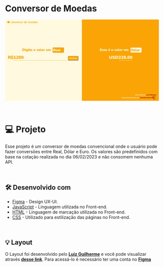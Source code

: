 # Conversor de Moedas

<p align="center">
    <img src="./src/conversor.png">
</p>
<br>

# 💻 Projeto

Esse projeto é um conversor de moedas convencional onde o usuário pode fazer conversões entre Real, Dólar e Euro. Os valores são predefinidos com base na cotação realizada no dia 06/02/2023 e não consomem nenhuma API.

<br>

## 🛠️ Desenvolvido com

* [Figma](https://www.figma.com/) - Design UX-UI.
* [JavaScript](https://developer.mozilla.org/pt-BR/docs/Web/JavaScript) - Linguagem utilizada no Front-end.
* [HTML](https://developer.mozilla.org/pt-BR/docs/Web/HTML) - Linguagem de marcação utilizada no Front-end.
* [CSS](https://developer.mozilla.org/pt-BR/docs/Web/CSS) - Utilizado para estilização das páginas no Front-end.
<br>

## 💡 Layout

O Layout foi desenvolvido pelo **[Luiz Guilherme](https://www.linkedin.com/in/luiz-guilherme-474b85145/)** e você pode visualizar através **[desse link](https://www.figma.com/community/file/1185353279405975349)**. Para acessá-lo é necessário ter uma conta no **[Figma](https://www.figma.com/)**